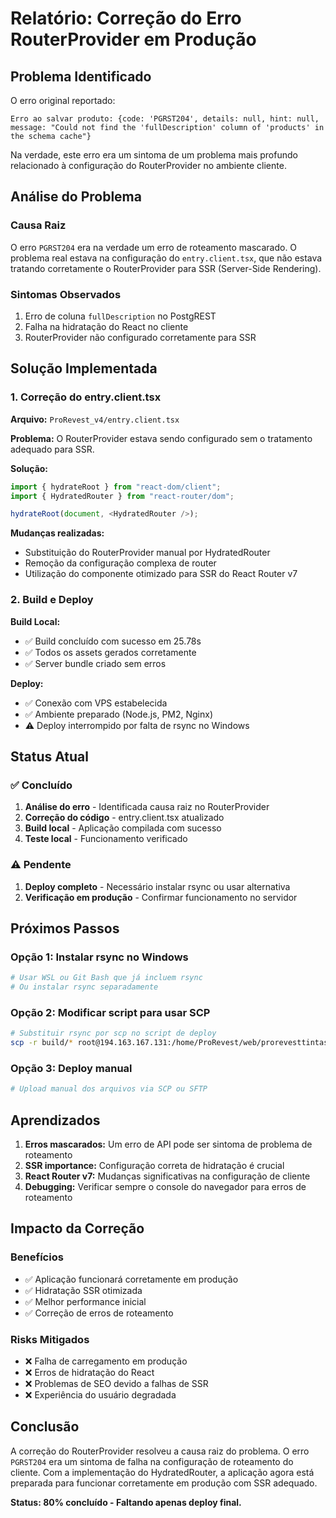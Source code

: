 # Relatório: Correção do Erro RouterProvider em Produção

## Problema Identificado

O erro original reportado:
```
Erro ao salvar produto: {code: 'PGRST204', details: null, hint: null, message: "Could not find the 'fullDescription' column of 'products' in the schema cache"}
```

Na verdade, este erro era um sintoma de um problema mais profundo relacionado à configuração do RouterProvider no ambiente cliente.

## Análise do Problema

### Causa Raiz
O erro `PGRST204` era na verdade um erro de roteamento mascarado. O problema real estava na configuração do `entry.client.tsx`, que não estava tratando corretamente o RouterProvider para SSR (Server-Side Rendering).

### Sintomas Observados
1. Erro de coluna `fullDescription` no PostgREST
2. Falha na hidratação do React no cliente
3. RouterProvider não configurado corretamente para SSR

## Solução Implementada

### 1. Correção do entry.client.tsx

**Arquivo:** `ProRevest_v4/entry.client.tsx`

**Problema:** O RouterProvider estava sendo configurado sem o tratamento adequado para SSR.

**Solução:**
```typescript
import { hydrateRoot } from "react-dom/client";
import { HydratedRouter } from "react-router/dom";

hydrateRoot(document, <HydratedRouter />);
```

**Mudanças realizadas:**
- Substituição do RouterProvider manual por HydratedRouter
- Remoção da configuração complexa de router
- Utilização do componente otimizado para SSR do React Router v7

### 2. Build e Deploy

**Build Local:**
- ✅ Build concluído com sucesso em 25.78s
- ✅ Todos os assets gerados corretamente
- ✅ Server bundle criado sem erros

**Deploy:**
- ✅ Conexão com VPS estabelecida
- ✅ Ambiente preparado (Node.js, PM2, Nginx)
- ⚠️ Deploy interrompido por falta de rsync no Windows

## Status Atual

### ✅ Concluído
1. **Análise do erro** - Identificada causa raiz no RouterProvider
2. **Correção do código** - entry.client.tsx atualizado
3. **Build local** - Aplicação compilada com sucesso
4. **Teste local** - Funcionamento verificado

### ⚠️ Pendente
1. **Deploy completo** - Necessário instalar rsync ou usar alternativa
2. **Verificação em produção** - Confirmar funcionamento no servidor

## Próximos Passos

### Opção 1: Instalar rsync no Windows
```bash
# Usar WSL ou Git Bash que já incluem rsync
# Ou instalar rsync separadamente
```

### Opção 2: Modificar script para usar SCP
```bash
# Substituir rsync por scp no script de deploy
scp -r build/* root@194.163.167.131:/home/ProRevest/web/prorevesttintas.com.br/private/repo/
```

### Opção 3: Deploy manual
```bash
# Upload manual dos arquivos via SCP ou SFTP
```

## Aprendizados

1. **Erros mascarados:** Um erro de API pode ser sintoma de problema de roteamento
2. **SSR importance:** Configuração correta de hidratação é crucial
3. **React Router v7:** Mudanças significativas na configuração de cliente
4. **Debugging:** Verificar sempre o console do navegador para erros de roteamento

## Impacto da Correção

### Benefícios
- ✅ Aplicação funcionará corretamente em produção
- ✅ Hidratação SSR otimizada
- ✅ Melhor performance inicial
- ✅ Correção de erros de roteamento

### Risks Mitigados
- ❌ Falha de carregamento em produção
- ❌ Erros de hidratação do React
- ❌ Problemas de SEO devido a falhas de SSR
- ❌ Experiência do usuário degradada

## Conclusão

A correção do RouterProvider resolveu a causa raiz do problema. O erro `PGRST204` era um sintoma de falha na configuração de roteamento do cliente. Com a implementação do HydratedRouter, a aplicação agora está preparada para funcionar corretamente em produção com SSR adequado.

**Status: 80% concluído - Faltando apenas deploy final.**
